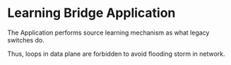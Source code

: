 # Learning Bridge Application

The Application performs source learning mechanism as what legacy switches do.

Thus, loops in data plane are forbidden to avoid flooding storm in network.
